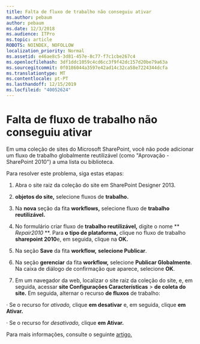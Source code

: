```yaml
---
title: Falta de fluxo de trabalho não conseguiu ativar
ms.author: pebaum
author: pebaum
ms.date: 12/3/2018
ms.audience: ITPro
ms.topic: article
ROBOTS: NOINDEX, NOFOLLOW
localization_priority: Normal
ms.assetid: e46ae8c5-3d81-457e-8c77-f7c1cbe267c4
ms.openlocfilehash: 3df1ddc1059c4cd6cc3f9f42dc157d20be79a63a
ms.sourcegitcommit: 0f0186044a3597e42ad14c32ca58e7224344dcfa
ms.translationtype: MT
ms.contentlocale: pt-PT
ms.lasthandoff: 12/15/2019
ms.locfileid: "40052624"
---
```

# <a name="missing-workflow-failed-to-activate"></a>Falta de fluxo de trabalho não conseguiu ativar

Em uma coleção de sites do Microsoft SharePoint, você não pode adicionar um fluxo de trabalho globalmente reutilizável (como "Aprovação - SharePoint 2010") a uma lista ou biblioteca.
  
Para resolver este problema, siga estas etapas: 
  
1. Abra o site raiz da coleção do site em SharePoint Designer 2013.
  
2. **objetos do site,** selecione fluxos de **trabalho.** 
  
3. Na **nova** seção da fita **workflows,** selecione fluxo de **trabalho reutilizável.** 
  
4. No formulário criar fluxo de **trabalho reutilizável,** digite o nome ** *Repair2010* **. Para **o tipo de plataforma,** clique no fluxo de trabalho **sharepoint 2010**e, em seguida, clique na **OK.** 
  
1. Na seção **Save** da fita **workflow,** **selecione Publicar**. 
  
2. Na seção **gerenciar** da fita **workflow,** selecione **Publicar Globalmente**. Na caixa de diálogo de confirmação que aparece, selecione **OK**. 
  
3. Em um navegador da web, localizar o site raiz da coleção do site, e, em seguida, acessar **site Configurações Características** \> **de coleta do site.** Em seguida, alternar o recurso **de fluxos** de trabalho: 
  
· Se o recurso for *ativado,* clique **em desativar** e, em seguida, clique **em Ativar.** 
  
· Se o recurso for *desativado,* clique **em Ativar.** 
  
Para mais informações, consulte o seguinte [artigo.](https://go.microsoft.com/fwlink/?linkid=2047770&amp;clcid=0x409)
  

